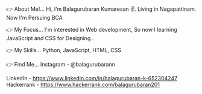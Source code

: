 👉 About Me!... Hi, I’m Balagurubaran Kumaresan ✌. Living in Nagapattinam. Now I'm Persuing BCA

👉 My Focus... I'm interested in Web development, So now I learning JavaScript and CSS for Designing . 

👉 My Skills... Python, JavaScript, HTML, CSS

👉 Find Me...
Instagram - @balagurubarann

LinkedIn - https://www.linkedin.com/in/balagurubaran-k-652304247
Hackerrank - https://www.hackerrank.com/balagurubaran201

<!---
Balagurubarann/Balagurubarann is a ✨ special ✨ repository because its `README.md` (this file) appears on your GitHub profile.
You can click the Preview link to take a look at your changes.
